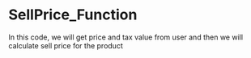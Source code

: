 # SellPrice_Function
In this code, we will get price and tax value from user and then we will calculate sell price for the product
